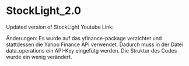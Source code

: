 # StockLight_2.0
Updated version of StockLight Youtube Link:

Änderungen:
Es wurde auf das yfinance-package verzichtet und stattdessen die Yahoo Finance API verwendet. Dadurch muss in der Datei data_operations ein API-Key eingefütg werden.
Die Struktur des Codes wurde ein wenig verändert.

